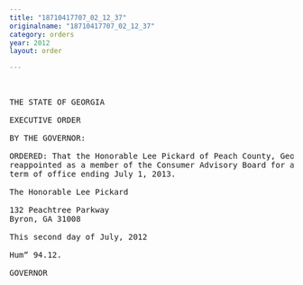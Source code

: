```yaml
---
title: "18710417707_02_12_37"
originalname: "18710417707_02_12_37"
category: orders
year: 2012
layout: order

---
```

<pre>
 

THE STATE OF GEORGIA

EXECUTIVE ORDER

BY THE GOVERNOR:

ORDERED: That the Honorable Lee Pickard of Peach County, Georgia, is
reappointed as a member of the Consumer Advisory Board for a
term of office ending July 1, 2013.

The Honorable Lee Pickard

132 Peachtree Parkway
Byron, GA 31008

This second day of July, 2012

Hum“ 94.12.

GOVERNOR

</pre>

